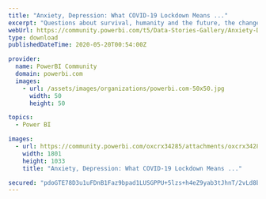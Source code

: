 ```yaml
---
title: "Anxiety, Depression: What COVID-19 Lockdown Means ..."
excerpt: "Questions about survival, humanity and the future, the changes and the chaos that it is bringing in the lives of Indians."
webUrl: https://community.powerbi.com/t5/Data-Stories-Gallery/Anxiety-Depression-What-COVID-19-Lockdown-Means-for-India-s/m-p/1097521
type: download
publishedDateTime: 2020-05-20T00:54:00Z

provider:
  name: PowerBI Community
  domain: powerbi.com
  images:
    - url: /assets/images/organizations/powerbi.com-50x50.jpg
      width: 50
      height: 50

topics:
  - Power BI

images:
  - url: https://community.powerbi.com/oxcrx34285/attachments/oxcrx34285/DataStoriesGallery/3977/3/thumbnail.jpg
    width: 1801
    height: 1033
    title: "Anxiety, Depression: What COVID-19 Lockdown Means ..."

secured: "pdoGTE78D3u1uFDnB1Faz9bpad1LUSGPPU+5lzs+h4eZ9yab3tJhnT/2vLd8bt9LPEUOMYA2r8YxoeB98vehrgttDptpQp0UsYP7Kr54l1D+4OwtDlTWc12fVQof7TvD91pqR8KHkIWsIddNS76P6Z+5KXI/1jeOFUZsU4hy0t6/8EsUB770pPaSsNBHmVW4igFqjg5oTWv0I++dZL+dDqoG7MqtbF21a+MM1BU0naGjR9X/9D5McFUPi58YUsJp6dlkw9F/hLDInWXfjHmfxQ9fDsiApH5mhjbJJrIfbeEme1hgOdbMLmSNsjaBWur0e+Mt3iPwTBGRqOpZPdfXs2hewbdoDUl0H1VMHLTgtZi1nHGGtap582d0erzo972s;EPuU55274CtnPxGtCG8H+w=="
---
```


